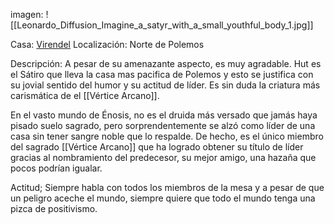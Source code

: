 imagen: 
	![[Leonardo_Diffusion_Imagine_a_satyr_with_a_small_youthful_body_1.jpg]]

Casa: <u>Virendel</u>
Localización: Norte de Polemos

Descripción:
A pesar de su amenazante aspecto, es muy agradable. Hut es el Sátiro que lleva la casa mas pacifica de Polemos y esto se justifica con su jovial sentido del humor y su actitud de líder. Es sin duda la criatura más carismática de el [[Vértice Arcano]]. 

En el vasto mundo de Énosis, no es el druida más versado que jamás haya pisado suelo sagrado, pero sorprendentemente se alzó como líder de una casa sin tener sangre noble que lo respalde. De hecho, es el único miembro del sagrado [[Vértice Arcano]] que ha logrado obtener su título de líder gracias al nombramiento del predecesor, su mejor amigo, una hazaña que pocos podrían igualar.

Actitud;
	Siempre habla con todos los miembros de la mesa y a pesar de que un peligro aceche el mundo, siempre quiere que todo el mundo tenga una pizca de positivismo.